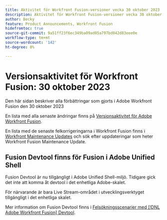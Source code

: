 ```yaml
---
title: Aktivitet för Workfront Fusion-versioner vecka 30 oktober 2023
description: Aktivitet för Workfront Fusion-versioner vecka 30 oktober 2023
author: Becky
feature: Product Announcements, Workfront Fusion
hidefromtoc: true
source-git-commit: 9a51ff23f6ec349ba09ad05a797bd042d83eee0e
workflow-type: tm+mt
source-wordcount: '142'
ht-degree: 0%

---
```


# Versionsaktivitet för Workfront Fusion: 30 oktober 2023

Den här sidan beskriver alla förbättringar som gjorts i Adobe Workfront Fusion den 30 oktober 2023

En lista med alla senaste ändringar finns på [Versionsaktivitet för Adobe Workfront Fusion](../../../product-announcements/product-releases/fusion-release-activity/fusion-release-activity.md).

En lista med de senaste felkorrigeringarna i Workfront Fusion finns i [Workfront Maintenance Updates](https://experienceleague.adobe.com/docs/workfront-known-issues/releases/current-updates.html) och sök efter uppdateringar som heter Workfront Fusion Maintenance Update.

## Fusion Devtool finns för Fusion i Adobe Unified Shell

Fusion Devtool är nu tillgängligt i Adobe Unified Shell-miljö. Tidigare gick det inte att komma åt devtool i det enhetliga Adobe-skalet.

För närvarande är bara Live Stream-området i utvecklingsverktyget tillgängligt i det enhetliga skalet.

Mer information om Fusion Devtool finns i [Felsökningsscenarier med [!DNL Adobe Workfront Fusion] Devtool](/help/quicksilver/workfront-fusion/scenarios/debug-scenarios-with-dev-tool.md).